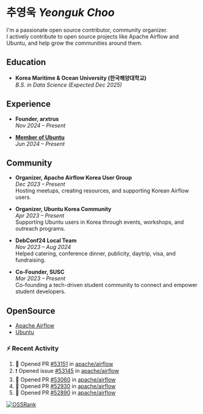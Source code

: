 # 추영욱 *Yeonguk Choo*

I'm a passionate open source contributor, community organizer.  
I actively contribute to open source projects like Apache Airflow and Ubuntu, and help grow the communities around them.  

## Education

- **Korea Maritime & Ocean University (한국해양대학교)**  
  *B.S. in Data Science (Expected Dec 2025)*  

## Experience
- **Founder, arxtrus**  
  _Nov 2024 – Present_  

- **[Member of Ubuntu](https://launchpad.net/~ubuntumembers)**  
  _Jun 2024 – Present_  


## Community

- **Organizer, Apache Airflow Korea User Group**  
  _Dec 2023 – Present_  
  Hosting meetups, creating resources, and supporting Korean Airflow users.

- **Organizer, Ubuntu Korea Community**  
  _Apr 2023 – Present_  
  Supporting Ubuntu users in Korea through events, workshops, and outreach programs.

- **DebConf24 Local Team**  
  _Nov 2023 – Aug 2024_  
  Helped catering, conference dinner, publicity, daytrip, visa, and fundraising.

- **Co-Founder, SUSC**  
  _Mar 2023 – Present_  
  Co-founding a tech-driven student community to connect and empower student developers.

## OpenSource
- [Apache Airflow](https://github.com/apache/airflow/pulls?q=is%3Apr+author%3Achoo121600+)
- [Ubuntu](https://launchpad.net/~choo121600)

### :zap: Recent Activity
<!--START_SECTION:activity-->
1. 💪 Opened PR [#53151](https://github.com/apache/airflow/pull/53151) in [apache/airflow](https://github.com/apache/airflow)
2. ❗ Opened issue [#53145](https://github.com/apache/airflow/issues/53145) in [apache/airflow](https://github.com/apache/airflow)
3. 💪 Opened PR [#53060](https://github.com/apache/airflow/pull/53060) in [apache/airflow](https://github.com/apache/airflow)
4. 💪 Opened PR [#52930](https://github.com/apache/airflow/pull/52930) in [apache/airflow](https://github.com/apache/airflow)
5. 💪 Opened PR [#52890](https://github.com/apache/airflow/pull/52890) in [apache/airflow](https://github.com/apache/airflow)
<!--END_SECTION:activity-->

[![OSSRank](https://ossrank.com/widget/1003272)](https://ossrank.com/c/1003272-yeonguk)

